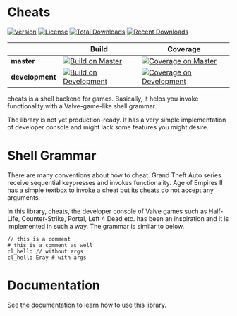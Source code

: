 # Cheats

[![Version][version_badge]][crate_url]
[![License][license_badge]](LICENSE.txt)
[![Total Downloads][total_downloads_badge]][crate_url]
[![Recent Downloads][recent_downloads_badge]][crate_url]

| | Build | Coverage
|-|-|-|
| **master** | [![Build on Master][master_build_badge]][actions_url] | [![Coverage on Master][master_coverage_badge]][codecov_url] |
| **development** | [![Build on Development][development_build_badge]][actions_url] | [![Coverage on Development][development_coverage_badge]][codecov_url] |

[version_badge]: https://img.shields.io/crates/v/cheats?label=version&style=flat-square&logo=rust
[license_badge]: https://img.shields.io/crates/l/cheats?label=license&style=flat-square
[total_downloads_badge]: https://img.shields.io/crates/d/cheats?label=downloads%20%28total%29&style=flat-square
[recent_downloads_badge]: https://img.shields.io/crates/dr/cheats?label=downloads%20%28recent%29&style=flat-square
[master_build_badge]: https://img.shields.io/github/workflow/status/erayerdin/cheats/CI/master?logo=github&style=flat-square
[development_build_badge]: https://img.shields.io/github/workflow/status/erayerdin/cheats/CI/development?logo=github&style=flat-square
[master_coverage_badge]: https://img.shields.io/codecov/c/gh/erayerdin/cheats/master?style=flat-square
[development_coverage_badge]: https://img.shields.io/codecov/c/gh/erayerdin/cheats/development?style=flat-square

[crate_url]: https://crates.io/crates/cheats
[actions_url]: https://github.com/erayerdin/cheats/actions
[codecov_url]: https://codecov.io/gh/erayerdin/cheats

cheats is a shell backend for games. Basically, it helps you 
invoke functionality with a Valve-game-like shell grammar.

The library is not yet production-ready. It has a very 
simple implementation of developer console and might lack 
some features you might desire.

# Shell Grammar

There are many conventions about how to cheat. Grand Theft 
Auto series receive sequential keypresses and invokes 
functionality. Age of Empires II has a simple
textbox to invoke a cheat but its cheats do not accept any
arguments.

In this library, cheats, the developer console of Valve 
games such as Half-Life, Counter-Strike, Portal, Left 4 
Dead etc. has been an inspiration  and it is implemented in such a way. The grammar is similar to below.

    // this is a comment
    # this is a comment as well
    cl_hello // without args
    cl_hello Eray # with args

# Documentation

See [the documentation](https://docs.rs/cheats) to learn how
to use this library.